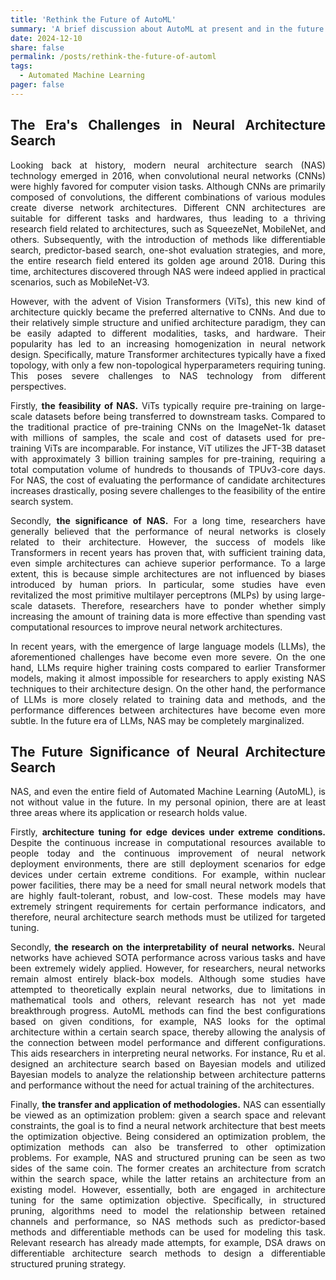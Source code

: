 ```yaml
---
title: 'Rethink the Future of AutoML'
summary: 'A brief discussion about AutoML at present and in the future.'
date: 2024-12-10
share: false
permalink: /posts/rethink-the-future-of-automl
tags:
  - Automated Machine Learning
pager: false
---
```


<div style="text-align:justify; font-size:14px;">

<h2>The Era's Challenges in Neural Architecture Search</h2>

<p>Looking back at history, modern neural architecture search (NAS) technology emerged in 2016, when convolutional neural networks (CNNs) were highly favored for computer vision tasks. Although CNNs are primarily composed of convolutions, the different combinations of various modules create diverse network architectures. Different CNN architectures are suitable for different tasks and hardwares, thus leading to a thriving research field related to architectures, such as SqueezeNet, MobileNet, and others. Subsequently, with the introduction of methods like differentiable search, predictor-based search, one-shot evaluation strategies, and more, the entire research field entered its golden age around 2018. During this time, architectures discovered through NAS were indeed applied in practical scenarios, such as MobileNet-V3.</p>

<p>However, with the advent of Vision Transformers (ViTs), this new kind of architecture quickly became the preferred alternative to CNNs. And due to their relatively simple structure and unified architecture paradigm, they can be easily adapted to different modalities, tasks, and hardware. Their popularity has led to an increasing homogenization in neural network design. Specifically, mature Transformer architectures typically have a fixed topology, with only a few non-topological hyperparameters requiring tuning. This poses severe challenges to NAS technology from different perspectives.</p>

<p>Firstly, <b>the feasibility of NAS.</b> ViTs typically require pre-training on large-scale datasets before being transferred to downstream tasks. Compared to the traditional practice of pre-training CNNs on the ImageNet-1k dataset with millions of samples, the scale and cost of datasets used for pre-training ViTs are incomparable. For instance, ViT utilizes the JFT-3B dataset with approximately 3 billion training samples for pre-training, requiring a total computation volume of hundreds to thousands of TPUv3-core days. For NAS, the cost of evaluating the performance of candidate architectures increases drastically, posing severe challenges to the feasibility of the entire search system.</p>

<p>Secondly, <b>the significance of NAS.</b> For a long time, researchers have generally believed that the performance of neural networks is closely related to their architecture. However, the success of models like Transformers in recent years has proven that, with sufficient training data, even simple architectures can achieve superior performance. To a large extent, this is because simple architectures are not influenced by biases introduced by human priors. In particular, some studies have even revitalized the most primitive multilayer perceptrons (MLPs) by using large-scale datasets. Therefore, researchers have to ponder whether simply increasing the amount of training data is more effective than spending vast computational resources to improve neural network architectures.</p>

<p>In recent years, with the emergence of large language models (LLMs), the aforementioned challenges have become even more severe. On the one hand, LLMs require higher training costs compared to earlier Transformer models, making it almost impossible for researchers to apply existing NAS techniques to their architecture design. On the other hand, the performance of LLMs is more closely related to training data and methods, and the performance differences between architectures have become even more subtle. In the future era of LLMs, NAS may be completely marginalized.</p>

<h2>The Future Significance of Neural Architecture Search</h2>

<p>NAS, and even the entire field of Automated Machine Learning (AutoML), is not without value in the future. In my personal opinion, there are at least three areas where its application or research holds value.</p>

<p>Firstly, <b>architecture tuning for edge devices under extreme conditions.</b> Despite the continuous increase in computational resources available to people today and the continuous improvement of neural network deployment environments, there are still deployment scenarios for edge devices under certain extreme conditions. For example, within nuclear power facilities, there may be a need for small neural network models that are highly fault-tolerant, robust, and low-cost. These models may have extremely stringent requirements for certain performance indicators, and therefore, neural architecture search methods must be utilized for targeted tuning.</p>

<p>Secondly, <b>the research on the interpretability of neural networks.</b> Neural networks have achieved SOTA performance across various tasks and have been extremely widely applied. However, for researchers, neural networks remain almost entirely black-box models. Although some studies have attempted to theoretically explain neural networks, due to limitations in mathematical tools and others, relevant research has not yet made breakthrough progress. AutoML methods can find the best configurations based on given conditions, for example, NAS looks for the optimal architecture within a certain search space, thereby allowing the analysis of the connection between model performance and different configurations. This aids researchers in interpreting neural networks. For instance, Ru et al. designed an architecture search based on Bayesian models and utilized Bayesian models to analyze the relationship between architecture patterns and performance without the need for actual training of the architectures.</p>

<p>Finally, <b>the transfer and application of methodologies.</b> NAS can essentially be viewed as an optimization problem: given a search space and relevant constraints, the goal is to find a neural network architecture that best meets the optimization objective. Being considered an optimization problem, the optimization methods can also be transferred to other optimization problems. For example, NAS and structured pruning can be seen as two sides of the same coin. The former creates an architecture from scratch within the search space, while the latter retains an architecture from an existing model. However, essentially, both are engaged in architecture tuning for the same optimization objective. Specifically, in structured pruning, algorithms need to model the relationship between retained channels and performance, so NAS methods such as predictor-based methods and differentiable methods can be used for modeling this task. Relevant research has already made attempts, for example, DSA draws on differentiable architecture search methods to design a differentiable structured pruning strategy.</p>

</div>
